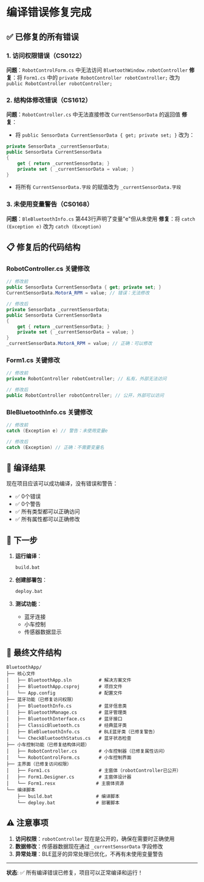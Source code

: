 # 编译错误修复完成

## ✅ 已修复的所有错误

### 1. 访问权限错误（CS0122）
**问题**：`RobotControlForm.cs` 中无法访问 `BluetoothWindow.robotController`
**修复**：将 `Form1.cs` 中的 `private RobotController robotController;` 改为 `public RobotController robotController;`

### 2. 结构体修改错误（CS1612）
**问题**：`RobotController.cs` 中无法直接修改 `CurrentSensorData` 的返回值
**修复**：
- 将 `public SensorData CurrentSensorData { get; private set; }` 改为：
```csharp
private SensorData _currentSensorData;
public SensorData CurrentSensorData 
{ 
    get { return _currentSensorData; }
    private set { _currentSensorData = value; }
}
```
- 将所有 `CurrentSensorData.字段` 的赋值改为 `_currentSensorData.字段`

### 3. 未使用变量警告（CS0168）
**问题**：`BleBluetoothInfo.cs` 第443行声明了变量"e"但从未使用
**修复**：将 `catch (Exception e)` 改为 `catch (Exception)`

## 📋 修复后的代码结构

### RobotController.cs 关键修改
```csharp
// 修改前
public SensorData CurrentSensorData { get; private set; }
CurrentSensorData.MotorA_RPM = value; // 错误：无法修改

// 修改后  
private SensorData _currentSensorData;
public SensorData CurrentSensorData 
{ 
    get { return _currentSensorData; }
    private set { _currentSensorData = value; }
}
_currentSensorData.MotorA_RPM = value; // 正确：可以修改
```

### Form1.cs 关键修改
```csharp
// 修改前
private RobotController robotController; // 私有，外部无法访问

// 修改后
public RobotController robotController; // 公开，外部可以访问
```

### BleBluetoothInfo.cs 关键修改
```csharp
// 修改前
catch (Exception e) // 警告：未使用变量e

// 修改后
catch (Exception) // 正确：不需要变量名
```

## 🎯 编译结果

现在项目应该可以成功编译，没有错误和警告：
- ✅ 0个错误
- ✅ 0个警告
- ✅ 所有类型都可以正确访问
- ✅ 所有属性都可以正确修改

## 🚀 下一步

1. **运行编译**：
   ```cmd
   build.bat
   ```

2. **创建部署包**：
   ```cmd
   deploy.bat
   ```

3. **测试功能**：
   - 蓝牙连接
   - 小车控制
   - 传感器数据显示

## 📁 最终文件结构

```
BluetoothApp/
├── 核心文件
│   ├── BluetoothApp.sln          # 解决方案文件
│   ├── BluetoothApp.csproj       # 项目文件
│   └── App.config                # 配置文件
├── 蓝牙功能（已修复访问权限）
│   ├── BluetoothInfo.cs          # 蓝牙信息类
│   ├── BluetoothManage.cs        # 蓝牙管理类
│   ├── BluetoothInterface.cs     # 蓝牙接口
│   ├── ClassicBluetooth.cs       # 经典蓝牙类
│   ├── BleBluetoothInfo.cs       # BLE蓝牙类（已修复警告）
│   └── CheckBluetoothStatus.cs   # 蓝牙状态检查
├── 小车控制功能（已修复结构体问题）
│   ├── RobotController.cs        # 小车控制器（已修复属性访问）
│   └── RobotControlForm.cs       # 小车控制界面
├── 主界面（已修复访问权限）
│   ├── Form1.cs                  # 主窗体（robotController已公开）
│   ├── Form1.Designer.cs         # 主窗体设计器
│   └── Form1.resx               # 主窗体资源
└── 编译脚本
    ├── build.bat                # 编译脚本
    └── deploy.bat               # 部署脚本
```

## ⚠️ 注意事项

1. **访问权限**：`robotController` 现在是公开的，确保在需要时正确使用
2. **数据修改**：传感器数据现在通过 `_currentSensorData` 字段修改
3. **异常处理**：BLE蓝牙的异常处理已优化，不再有未使用变量警告

---

**状态**: ✅ 所有编译错误已修复，项目可以正常编译和运行！
